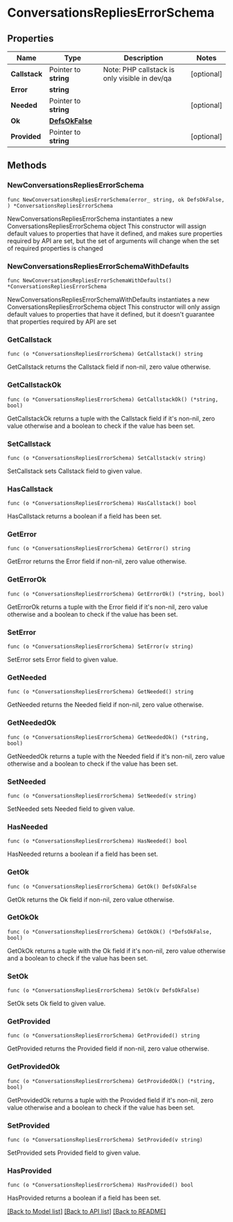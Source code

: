 # ConversationsRepliesErrorSchema

## Properties

Name | Type | Description | Notes
------------ | ------------- | ------------- | -------------
**Callstack** | Pointer to **string** | Note: PHP callstack is only visible in dev/qa | [optional] 
**Error** | **string** |  | 
**Needed** | Pointer to **string** |  | [optional] 
**Ok** | [**DefsOkFalse**](DefsOkFalse.md) |  | 
**Provided** | Pointer to **string** |  | [optional] 

## Methods

### NewConversationsRepliesErrorSchema

`func NewConversationsRepliesErrorSchema(error_ string, ok DefsOkFalse, ) *ConversationsRepliesErrorSchema`

NewConversationsRepliesErrorSchema instantiates a new ConversationsRepliesErrorSchema object
This constructor will assign default values to properties that have it defined,
and makes sure properties required by API are set, but the set of arguments
will change when the set of required properties is changed

### NewConversationsRepliesErrorSchemaWithDefaults

`func NewConversationsRepliesErrorSchemaWithDefaults() *ConversationsRepliesErrorSchema`

NewConversationsRepliesErrorSchemaWithDefaults instantiates a new ConversationsRepliesErrorSchema object
This constructor will only assign default values to properties that have it defined,
but it doesn't guarantee that properties required by API are set

### GetCallstack

`func (o *ConversationsRepliesErrorSchema) GetCallstack() string`

GetCallstack returns the Callstack field if non-nil, zero value otherwise.

### GetCallstackOk

`func (o *ConversationsRepliesErrorSchema) GetCallstackOk() (*string, bool)`

GetCallstackOk returns a tuple with the Callstack field if it's non-nil, zero value otherwise
and a boolean to check if the value has been set.

### SetCallstack

`func (o *ConversationsRepliesErrorSchema) SetCallstack(v string)`

SetCallstack sets Callstack field to given value.

### HasCallstack

`func (o *ConversationsRepliesErrorSchema) HasCallstack() bool`

HasCallstack returns a boolean if a field has been set.

### GetError

`func (o *ConversationsRepliesErrorSchema) GetError() string`

GetError returns the Error field if non-nil, zero value otherwise.

### GetErrorOk

`func (o *ConversationsRepliesErrorSchema) GetErrorOk() (*string, bool)`

GetErrorOk returns a tuple with the Error field if it's non-nil, zero value otherwise
and a boolean to check if the value has been set.

### SetError

`func (o *ConversationsRepliesErrorSchema) SetError(v string)`

SetError sets Error field to given value.


### GetNeeded

`func (o *ConversationsRepliesErrorSchema) GetNeeded() string`

GetNeeded returns the Needed field if non-nil, zero value otherwise.

### GetNeededOk

`func (o *ConversationsRepliesErrorSchema) GetNeededOk() (*string, bool)`

GetNeededOk returns a tuple with the Needed field if it's non-nil, zero value otherwise
and a boolean to check if the value has been set.

### SetNeeded

`func (o *ConversationsRepliesErrorSchema) SetNeeded(v string)`

SetNeeded sets Needed field to given value.

### HasNeeded

`func (o *ConversationsRepliesErrorSchema) HasNeeded() bool`

HasNeeded returns a boolean if a field has been set.

### GetOk

`func (o *ConversationsRepliesErrorSchema) GetOk() DefsOkFalse`

GetOk returns the Ok field if non-nil, zero value otherwise.

### GetOkOk

`func (o *ConversationsRepliesErrorSchema) GetOkOk() (*DefsOkFalse, bool)`

GetOkOk returns a tuple with the Ok field if it's non-nil, zero value otherwise
and a boolean to check if the value has been set.

### SetOk

`func (o *ConversationsRepliesErrorSchema) SetOk(v DefsOkFalse)`

SetOk sets Ok field to given value.


### GetProvided

`func (o *ConversationsRepliesErrorSchema) GetProvided() string`

GetProvided returns the Provided field if non-nil, zero value otherwise.

### GetProvidedOk

`func (o *ConversationsRepliesErrorSchema) GetProvidedOk() (*string, bool)`

GetProvidedOk returns a tuple with the Provided field if it's non-nil, zero value otherwise
and a boolean to check if the value has been set.

### SetProvided

`func (o *ConversationsRepliesErrorSchema) SetProvided(v string)`

SetProvided sets Provided field to given value.

### HasProvided

`func (o *ConversationsRepliesErrorSchema) HasProvided() bool`

HasProvided returns a boolean if a field has been set.


[[Back to Model list]](../README.md#documentation-for-models) [[Back to API list]](../README.md#documentation-for-api-endpoints) [[Back to README]](../README.md)


